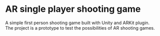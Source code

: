 # AR single player shooting game

A simple first person shooting game built with Unity and ARKit plugin. <br />
The project is a prototype to test the possibilities of AR shooting games.



